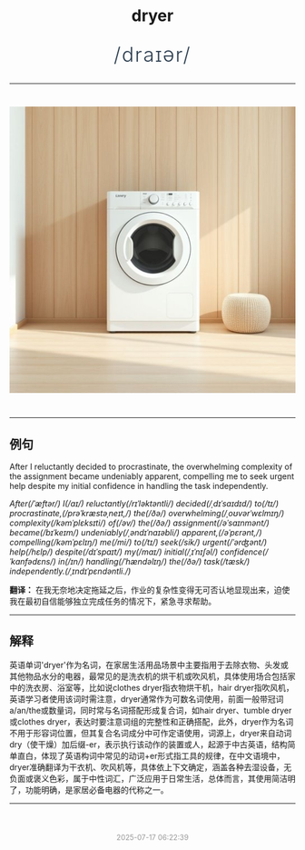 <div align="center">

# dryer

<div style="margin: 30px 0;">
<h1 style="font-size: 2.5em; font-weight: 300; letter-spacing: 2px; margin: 0; color: #2c3e50;">
/draɪər/
</h1>
</div>

</div>

---

<div align="center" style="margin: 40px 0;">

![dryer](images/dryer.png)

</div>

---

## 例句

After I reluctantly decided to procrastinate, the overwhelming complexity of the assignment became undeniably apparent, compelling me to seek urgent help despite my initial confidence in handling the task independently.

*After(/ˈæftər/) I(/aɪ/) reluctantly(/rɪˈləktəntli/) decided(/ˌdɪˈsaɪdɪd/) to(/tɪ/) procrastinate,(/prəˈkræstəˌneɪt,/) the(/ðə/) overwhelming(/ˌoʊvərˈwɛlmɪŋ/) complexity(/kəmˈplɛksɪti/) of(/əv/) the(/ðə/) assignment(/əˈsaɪnmənt/) became(/bɪˈkeɪm/) undeniably(/ˌəndɪˈnaɪəbli/) apparent,(/əˈpɛrənt,/) compelling(/kəmˈpɛlɪŋ/) me(/mi/) to(/tɪ/) seek(/sik/) urgent(/ˈərʤənt/) help(/hɛlp/) despite(/dɪˈspaɪt/) my(/maɪ/) initial(/ˌɪˈnɪʃəl/) confidence(/ˈkɑnfədɛns/) in(/ɪn/) handling(/ˈhændəlɪŋ/) the(/ðə/) task(/tæsk/) independently.(/ˌɪndɪˈpɛndəntli./)*

**翻译：** 在我无奈地决定拖延之后，作业的复杂性变得无可否认地显现出来，迫使我在最初自信能够独立完成任务的情况下，紧急寻求帮助。

---

## 解释

英语单词'dryer'作为名词，在家居生活用品场景中主要指用于去除衣物、头发或其他物品水分的电器，最常见的是洗衣机的烘干机或吹风机，具体使用场合包括家中的洗衣房、浴室等，比如说clothes dryer指衣物烘干机，hair dryer指吹风机，英语学习者使用该词时需注意，dryer通常作为可数名词使用，前面一般带冠词a/an/the或数量词，同时常与名词搭配形成复合词，如hair dryer、tumble dryer或clothes dryer，表达时要注意词组的完整性和正确搭配，此外，dryer作为名词不用于形容词位置，但其复合名词成分中可作定语使用，词源上，dryer来自动词dry（使干燥）加后缀-er，表示执行该动作的装置或人，起源于中古英语，结构简单直白，体现了英语构词中常见的动词+er形式指工具的规律，在中文语境中，dryer准确翻译为干衣机、吹风机等，具体依上下文确定，涵盖各种去湿设备，无负面或褒义色彩，属于中性词汇，广泛应用于日常生活，总体而言，其使用简洁明了，功能明确，是家居必备电器的代称之一。


---

<div align="center" style="margin-top: 50px;">
<small style="color: #999; font-size: 0.9em;">2025-07-17 06:22:39</small>
</div>
